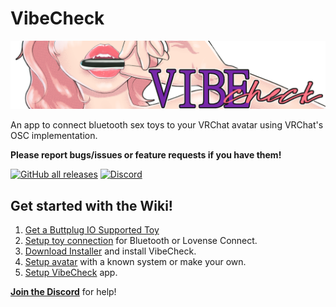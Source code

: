 # VibeCheck 
![Banner](./docs/VibeCheckBanner.png)

An app to connect bluetooth sex toys to your VRChat avatar using VRChat's OSC implementation.

**Please report bugs/issues or feature requests if you have them!**

[![GitHub all releases](https://img.shields.io/github/downloads/SutekhVRC/VibeCheck/total?color=pink&logoColor=pink&style=for-the-badge)](https://github.com/SutekhVRC/VibeCheck/releases/latest)
[![Discord](https://img.shields.io/discord/1031167339246407721?color=pink&label=Discord&logo=discord&logoColor=pink&style=for-the-badge)](https://discord.gg/g6kUFtMtpw)

## Get started with the Wiki!

1. [Get a Buttplug IO Supported Toy](https://iostindex.com/?filter0ButtplugSupport=4)
2. [Setup toy connection](https://github.com/SutekhVRC/VibeCheck/wiki/Connecting-Toys) for Bluetooth or Lovense Connect.
3. [Download Installer](https://github.com/SutekhVRC/VibeCheck/releases/latest) and install VibeCheck.
4. [Setup avatar](https://github.com/SutekhVRC/VibeCheck/wiki/Avatar-Setup) with a known system or make your own.
5. [Setup VibeCheck](https://github.com/SutekhVRC/VibeCheck/wiki/VibeCheck-App-Setup) app.

[**Join the Discord**](https://discord.gg/g6kUFtMtpw) for help!